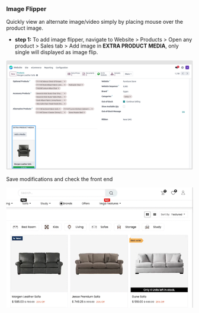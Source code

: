 
### Image Flipper



Quickly view an alternate image/video simply by placing mouse over the product image.


* **step 1:** To add image flipper, navigate to Website > Products > Open any product > Sales tab > Add image in **EXTRA PRODUCT MEDIA**, only single will displayed as image flip.


![](./images/iffb.png)

Save modifications and check the front end

![](./images/iff.gif)

